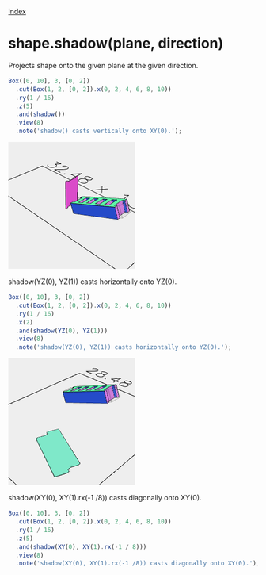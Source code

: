 [index](../../nb/api/index.md)
# shape.shadow(plane, direction)

Projects shape onto the given plane at the given direction.

```JavaScript
Box([0, 10], 3, [0, 2])
  .cut(Box(1, 2, [0, 2]).x(0, 2, 4, 6, 8, 10))
  .ry(1 / 16)
  .z(5)
  .and(shadow())
  .view(8)
  .note('shadow() casts vertically onto XY(0).');
```

![Image](shadow.md.$3_8.png)

shadow(YZ(0), YZ(1)) casts horizontally onto YZ(0).

```JavaScript
Box([0, 10], 3, [0, 2])
  .cut(Box(1, 2, [0, 2]).x(0, 2, 4, 6, 8, 10))
  .ry(1 / 16)
  .x(2)
  .and(shadow(YZ(0), YZ(1)))
  .view(8)
  .note('shadow(YZ(0), YZ(1)) casts horizontally onto YZ(0).');
```

![Image](shadow.md.$4_8.png)

shadow(XY(0), XY(1).rx(-1 /8)) casts diagonally onto XY(0).

```JavaScript
Box([0, 10], 3, [0, 2])
  .cut(Box(1, 2, [0, 2]).x(0, 2, 4, 6, 8, 10))
  .ry(1 / 16)
  .z(5)
  .and(shadow(XY(0), XY(1).rx(-1 / 8)))
  .view(8)
  .note('shadow(XY(0), XY(1).rx(-1 /8)) casts diagonally onto XY(0).');
```
